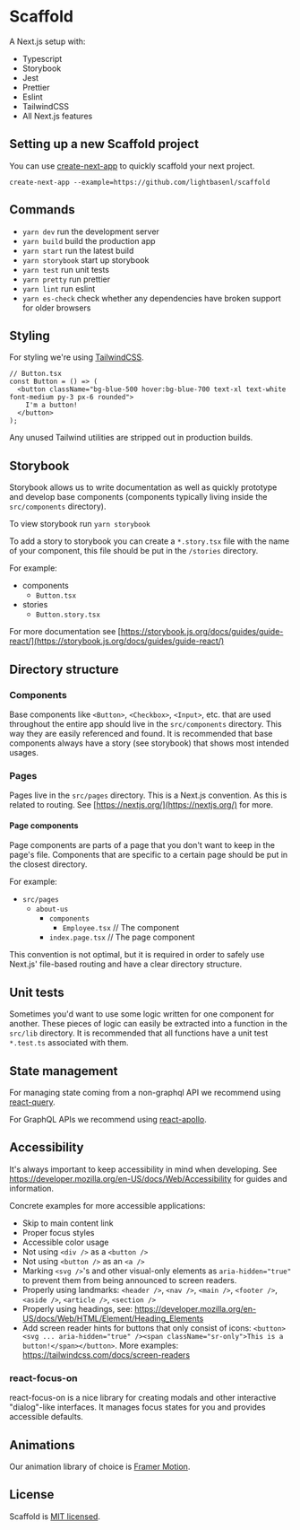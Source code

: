 # Scaffold

A Next.js setup with:

- Typescript
- Storybook
- Jest
- Prettier
- Eslint
- TailwindCSS
- All Next.js features

## Setting up a new Scaffold project
You can use [create-next-app](https://nextjs.org/docs/api-reference/create-next-app) to quickly scaffold your next project.

```
create-next-app --example=https://github.com/lightbasenl/scaffold
```

## Commands

- `yarn dev` run the development server
- `yarn build` build the production app
- `yarn start` run the latest build
- `yarn storybook` start up storybook
- `yarn test` run unit tests
- `yarn pretty` run prettier
- `yarn lint` run eslint
- `yarn es-check` check whether any dependencies have broken support for older browsers

## Styling

For styling we're using [TailwindCSS](https://tailwindcss.com/).

```tsx
// Button.tsx
const Button = () => (
  <button className="bg-blue-500 hover:bg-blue-700 text-xl text-white font-medium py-3 px-6 rounded">
    I'm a button!
  </button>
);
```

Any unused Tailwind utilities are stripped out in production builds.

## Storybook

Storybook allows us to write documentation as well as quickly prototype and develop base components (components typically living inside the
`src/components` directory).

To view storybook run `yarn storybook`

To add a story to storybook you can create a `*.story.tsx` file with the name of your component, this file
should be put in the `/stories` directory.

For example:

- components
  - `Button.tsx`
- stories
  - `Button.story.tsx`

For more documentation see
[https://storybook.js.org/docs/guides/guide-react/](https://storybook.js.org/docs/guides/guide-react/)

## Directory structure

### Components

Base components like `<Button>`, `<Checkbox>`, `<Input>`, etc. that are used throughout the entire app should
live in the `src/components` directory. This way they are easily referenced and found. It is recommended that
base components always have a story (see storybook) that shows most intended usages.

### Pages

Pages live in the `src/pages` directory. This is a Next.js convention. As this is related to routing. See
[https://nextjs.org/](https://nextjs.org/) for more.

#### Page components

Page components are parts of a page that you don't want to keep in the page's file.
Components that are specific to a certain page should be put in the closest directory.

For example:

- `src/pages`
  - `about-us`
    - `components`
        - `Employee.tsx` // The component
    - `index.page.tsx` // The page component

This convention is not optimal, but it is required in order to safely use Next.js' file-based routing and have
a clear directory structure.

## Unit tests

Sometimes you'd want to use some logic written for one component for another. These pieces of logic can easily
be extracted into a function in the `src/lib` directory. It is recommended that all functions have a unit test `*.test.ts` associated with them.

## State management

For managing state coming from a non-graphql API we recommend using
[react-query](https://github.com/tannerlinsley/react-query).

For GraphQL APIs we recommend using [react-apollo](https://github.com/apollographql/react-apollo).

## Accessibility

It's always important to keep accessibility in mind when developing. See https://developer.mozilla.org/en-US/docs/Web/Accessibility for guides and information.

Concrete examples for more accessible applications:
- Skip to main content link
- Proper focus styles
- Accessible color usage
- Not using `<div />` as a `<button />`
- Not using `<button />` as an `<a />`
- Marking `<svg />`'s and other visual-only elements as `aria-hidden="true"` to prevent them from being announced to screen readers.
- Properly using landmarks: `<header />`, `<nav />`, `<main />`, `<footer />`, `<aside />`, `<article />`, `<section />`
- Properly using headings, see: https://developer.mozilla.org/en-US/docs/Web/HTML/Element/Heading_Elements
- Add screen reader hints for buttons that only consist of icons: `<button><svg ... aria-hidden="true" /><span className="sr-only">This is a button!</span></button>`. More examples: https://tailwindcss.com/docs/screen-readers

### react-focus-on
react-focus-on is a nice library for creating modals and other interactive "dialog"-like interfaces. It manages focus states for you and provides accessible defaults.

## Animations

Our animation library of choice is [Framer Motion](https://www.framer.com/api/motion/).

## License

Scaffold is [MIT licensed](./LICENSE.md).

